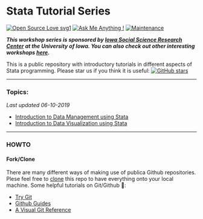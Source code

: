 Stata Tutorial Series
==
[![Open Source Love svg1](https://badges.frapsoft.com/os/v1/open-source.svg?v=103)](https://github.com/ellerbrock/open-source-badges/) [![Ask Me Anything !](https://img.shields.io/badge/Ask%20me-anything-1abc9c.svg)](https://GitHub.com/Naereen/ama) [![Maintenance](https://img.shields.io/badge/Maintained%3F-yes-green.svg)](https://GitHub.com/Naereen/StrapDown.js/graphs/commit-activity) 

___This workshop series is sponsored by [Iowa Social Science Research Center](http://ppc.uiowa.edu/isrc) at the University of Iowa. You can also check out other interesting workshops [here](http://ppc.uiowa.edu/isrc/workshops).___

This is a public repository with introductory tutorials in different aspects of Stata programming. Please star us if you think it is useful: 
[![GitHub stars](https://img.shields.io/github/stars/iowa-social-science-research-center/Stata-Workshops.svg?style=social&logo=github&label=Stars)](https://github.com/iowa-social-science-research-center/Stata-Workshops)


---

### Topics:

_Last updated 06-10-2019_

- [Introduction to Data Management using Stata](https://github.com/zhiyzuo/python-tutorial/blob/master/0-Installation-Environment-Setup.ipynb)
- [Introduction to Data Visualization using Stata](https://github.com/zhiyzuo/python-tutorial/blob/master/1-Variables-Data_Structures-Control_Logic.ipynb)


---

### HOWTO

#### Fork/Clone
There are many different ways of making use of publica Github repositories. Plese feel free to [clone](https://help.github.com/articles/cloning-a-repository/) this repo to have everything onto your local machine. Some helpful tutorials on Git/Github :book::

- [Try Git](https://try.github.io/levels/1/challenges/1)
- [Github Guides](https://guides.github.com/activities/hello-world/)
- [A Visual Git Reference](http://marklodato.github.io/visual-git-guide/index-en.html)
